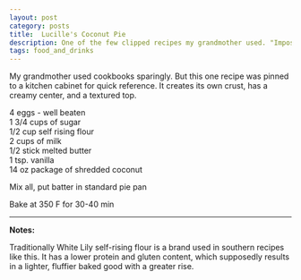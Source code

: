 ```yaml
---
layout: post
category: posts
title:  Lucille's Coconut Pie
description: One of the few clipped recipes my grandmother used. "Impossible Pie"
tags: food_and_drinks
---
```

My grandmother used cookbooks sparingly. But this one recipe was pinned to a kitchen
cabinet for quick reference. It creates its own crust, has a creamy center, and a textured
top.

4 eggs - well beaten\
1 3/4 cups of sugar\
1/2 cup self rising flour\
2 cups of milk\
1/2 stick melted butter\
1 tsp. vanilla\
14 oz package of shredded coconut

Mix all, put batter in standard pie pan

Bake at 350 F for 30-40 min

<hr noshade />

**Notes:**

Traditionally White Lily self-rising flour is a brand used in southern recipes like this.
It has a lower protein and gluten content, which supposedly results in a lighter, fluffier
baked good with a greater rise. 
